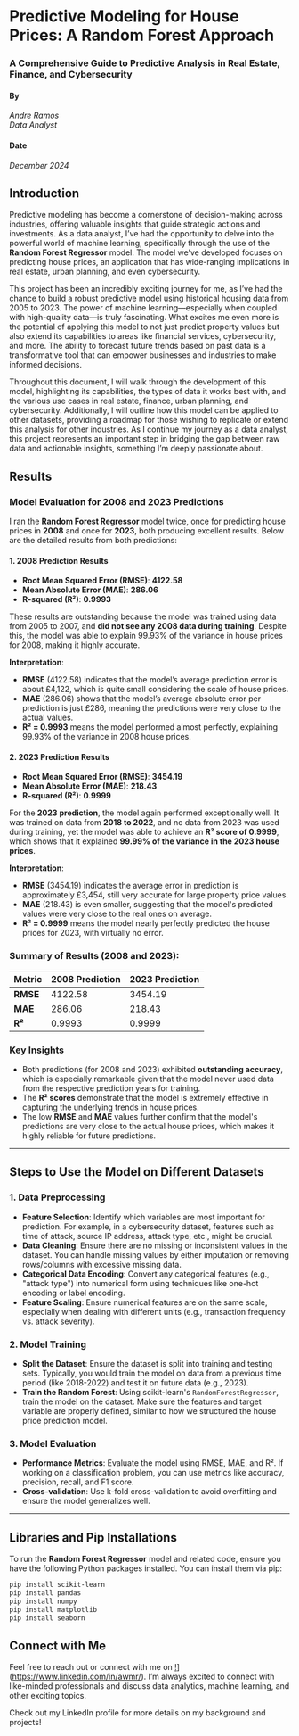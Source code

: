 # Predictive Modeling for House Prices: A Random Forest Approach

### A Comprehensive Guide to Predictive Analysis in Real Estate, Finance, and Cybersecurity

#### By  
*Andre Ramos*  
*Data Analyst*  

#### Date  
*December 2024*  

## Introduction

Predictive modeling has become a cornerstone of decision-making across industries, offering valuable insights that guide strategic actions and investments. As a data analyst, I’ve had the opportunity to delve into the powerful world of machine learning, specifically through the use of the **Random Forest Regressor** model. The model we’ve developed focuses on predicting house prices, an application that has wide-ranging implications in real estate, urban planning, and even cybersecurity.

This project has been an incredibly exciting journey for me, as I’ve had the chance to build a robust predictive model using historical housing data from 2005 to 2023. The power of machine learning—especially when coupled with high-quality data—is truly fascinating. What excites me even more is the potential of applying this model to not just predict property values but also extend its capabilities to areas like financial services, cybersecurity, and more. The ability to forecast future trends based on past data is a transformative tool that can empower businesses and industries to make informed decisions.

Throughout this document, I will walk through the development of this model, highlighting its capabilities, the types of data it works best with, and the various use cases in real estate, finance, urban planning, and cybersecurity. Additionally, I will outline how this model can be applied to other datasets, providing a roadmap for those wishing to replicate or extend this analysis for other industries. As I continue my journey as a data analyst, this project represents an important step in bridging the gap between raw data and actionable insights, something I’m deeply passionate about.

## Results

### Model Evaluation for 2008 and 2023 Predictions

I ran the **Random Forest Regressor** model twice, once for predicting house prices in **2008** and once for **2023**, both producing excellent results. Below are the detailed results from both predictions:

#### 1. **2008 Prediction Results**
   - **Root Mean Squared Error (RMSE)**: **4122.58**
   - **Mean Absolute Error (MAE)**: **286.06**
   - **R-squared (R²)**: **0.9993**

   These results are outstanding because the model was trained using data from 2005 to 2007, and **did not see any 2008 data during training**. Despite this, the model was able to explain 99.93% of the variance in house prices for 2008, making it highly accurate.

   **Interpretation**:
   - **RMSE** (4122.58) indicates that the model’s average prediction error is about £4,122, which is quite small considering the scale of house prices.
   - **MAE** (286.06) shows that the model’s average absolute error per prediction is just £286, meaning the predictions were very close to the actual values.
   - **R² = 0.9993** means the model performed almost perfectly, explaining 99.93% of the variance in 2008 house prices.

#### 2. **2023 Prediction Results**
   - **Root Mean Squared Error (RMSE)**: **3454.19**
   - **Mean Absolute Error (MAE)**: **218.43**
   - **R-squared (R²)**: **0.9999**

   For the **2023 prediction**, the model again performed exceptionally well. It was trained on data from **2018 to 2022**, and no data from 2023 was used during training, yet the model was able to achieve an **R² score of 0.9999**, which shows that it explained **99.99% of the variance in the 2023 house prices**.

   **Interpretation**:
   - **RMSE** (3454.19) indicates the average error in prediction is approximately £3,454, still very accurate for large property price values.
   - **MAE** (218.43) is even smaller, suggesting that the model's predicted values were very close to the real ones on average.
   - **R² = 0.9999** means the model nearly perfectly predicted the house prices for 2023, with virtually no error.

### Summary of Results (2008 and 2023):

| Metric               | 2008 Prediction  | 2023 Prediction  |
|----------------------|------------------|------------------|
| **RMSE**             | 4122.58          | 3454.19          |
| **MAE**              | 286.06           | 218.43           |
| **R²**               | 0.9993           | 0.9999           |

### Key Insights
- Both predictions (for 2008 and 2023) exhibited **outstanding accuracy**, which is especially remarkable given that the model never used data from the respective prediction years for training.
- The **R² scores** demonstrate that the model is extremely effective in capturing the underlying trends in house prices.
- The low **RMSE** and **MAE** values further confirm that the model's predictions are very close to the actual house prices, which makes it highly reliable for future predictions.

---

## Steps to Use the Model on Different Datasets

### 1. **Data Preprocessing**
   - **Feature Selection**: Identify which variables are most important for prediction. For example, in a cybersecurity dataset, features such as time of attack, source IP address, attack type, etc., might be crucial.
   - **Data Cleaning**: Ensure there are no missing or inconsistent values in the dataset. You can handle missing values by either imputation or removing rows/columns with excessive missing data.
   - **Categorical Data Encoding**: Convert any categorical features (e.g., "attack type") into numerical form using techniques like one-hot encoding or label encoding.
   - **Feature Scaling**: Ensure numerical features are on the same scale, especially when dealing with different units (e.g., transaction frequency vs. attack severity).

### 2. **Model Training**
   - **Split the Dataset**: Ensure the dataset is split into training and testing sets. Typically, you would train the model on data from a previous time period (like 2018-2022) and test it on future data (e.g., 2023).
   - **Train the Random Forest**: Using scikit-learn's `RandomForestRegressor`, train the model on the dataset. Make sure the features and target variable are properly defined, similar to how we structured the house price prediction model.

### 3. **Model Evaluation**
   - **Performance Metrics**: Evaluate the model using RMSE, MAE, and R². If working on a classification problem, you can use metrics like accuracy, precision, recall, and F1 score.
   - **Cross-validation**: Use k-fold cross-validation to avoid overfitting and ensure the model generalizes well.

---

## Libraries and Pip Installations

To run the **Random Forest Regressor** model and related code, ensure you have the following Python packages installed. You can install them via pip:

```bash
pip install scikit-learn
pip install pandas
pip install numpy
pip install matplotlib
pip install seaborn
```
## Connect with Me

Feel free to reach out or connect with me on [!](https://img.shields.io/badge/LinkedIn-0077B5?style=social&logo=linkedin)](https://www.linkedin.com/in/awmr/). I’m always excited to connect with like-minded professionals and discuss data analytics, machine learning, and other exciting topics.

Check out my LinkedIn profile for more details on my background and projects!

